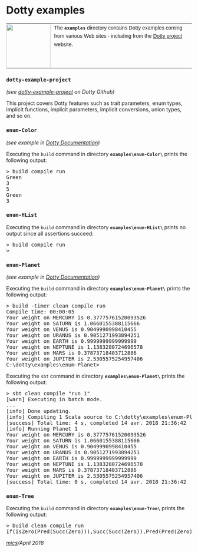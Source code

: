 # Dotty examples

<table style="font-family:Helvetica,Arial;font-size:14px;line-height:1.6;">
  <tr>
  <td style="border:0;padding:0 10px 0 0;min-width:120px;"><a href="http://dotty.epfl.ch/"><img src="https://www.cakesolutions.net/hubfs/dotty.png" width="120"/></a></td>
  <td style="border:0;padding:0;vertical-align:text-top;">The <strong><code>examples</code></strong> directory contains Dotty examples coming from various Web sites - including from the <a href="http://dotty.epfl.ch/">Dotty project</a> website.</td>
  </tr>
</table>

### `dotty-example-project`

*(see [dotty-example-project](https://github.com/lampepfl/dotty-example-project) on Dotty Github)*

This project covers Dotty features such as trait parameters, enum types, implicit functions, implicit parameters, implicit conversions, union types, and so on.

### `enum-Color`

*(see example in [Dotty Documentation](http://dotty.epfl.ch/docs/reference/enums/enums.html))*

Executing the `build` command in directory **`examples\enum-Color\`** prints the following output:
<pre>
> build compile run
Green
3
5
Green
3
</pre>

### `enum-HList`

Executing the `build` command in directory **`examples\enum-HList\`** prints no output since all assertions succeed:

<pre>
> build compile run
>
</pre>

### `enum-Planet`

*(see example in [Dotty Documentation](http://dotty.epfl.ch/docs/reference/enums/enums.html))*

Executing the `build` command in directory **`examples\enum-Planet\`** prints the following output:

<pre>
> build -timer clean compile run
Compile time: 00:00:05
Your weight on MERCURY is 0.37775761520093526
Your weight on SATURN is 1.0660155388115666
Your weight on VENUS is 0.9049990998410455
Your weight on URANUS is 0.9051271993894251
Your weight on EARTH is 0.9999999999999999
Your weight on NEPTUNE is 1.1383280724696578
Your weight on MARS is 0.37873718403712886
Your weight on JUPITER is 2.5305575254957406
C:\dotty\examples\enum-Planet>
</pre>

Executing the `sbt` command in directory **`examples\enum-Planet\`** prints the following output:

<pre>
> sbt clean compile "run 1"
[warn] Executing in batch mode.
...
[info] Done updating.
[info] Compiling 1 Scala source to C:\dotty\examples\enum-Planet\target\scala-0.7\classes...
[success] Total time: 4 s, completed 14 avr. 2018 21:36:42
[info] Running Planet 1
Your weight on MERCURY is 0.37775761520093526
Your weight on SATURN is 1.0660155388115666
Your weight on VENUS is 0.9049990998410455
Your weight on URANUS is 0.9051271993894251
Your weight on EARTH is 0.9999999999999999
Your weight on NEPTUNE is 1.1383280724696578
Your weight on MARS is 0.37873718403712886
Your weight on JUPITER is 2.5305575254957406
[success] Total time: 0 s, completed 14 avr. 2018 21:36:42
</pre>

### `enum-Tree`

Executing the `build` command in directory **`examples\enum-Tree\`** prints the following output:

<pre>
> build clean compile run
If(IsZero(Pred(Succ(Zero))),Succ(Succ(Zero)),Pred(Pred(Zero))) --> 2
</pre>

*[mics](http://lampwww.epfl.ch/~michelou/)/April 2018*






